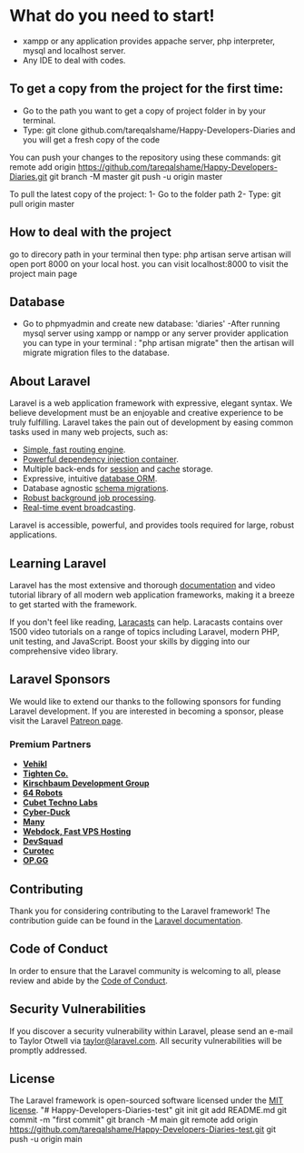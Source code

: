 # What do you need to start!
- xampp or any application provides appache server, php interpreter, mysql and localhost server.
- Any IDE to deal with codes.


## To get a copy from the project for the first time:
- Go to the path you want to get a copy of project folder in by your terminal.
- Type: git clone github.com/tareqalshame/Happy-Developers-Diaries and you will get a fresh copy of the code

You can push your changes to the repository using these commands:
git remote add origin https://github.com/tareqalshame/Happy-Developers-Diaries.git
git branch -M master
git push -u origin master


To pull the latest copy of the project:
1- Go to the folder path 
2- Type: git pull origin master


## How to deal with the project
go to direcory path in your terminal then type:
php artisan serve
artisan will open port 8000 on your local host. you can visit localhost:8000 to visit the project main page

## Database
- Go to phpmyadmin and create new database: 'diaries'
-After running mysql server using xampp or  nampp or any server provider application you can type in your terminal : "php artisan migrate" then the artisan will migrate migration files to the database.



## About Laravel

Laravel is a web application framework with expressive, elegant syntax. We believe development must be an enjoyable and creative experience to be truly fulfilling. Laravel takes the pain out of development by easing common tasks used in many web projects, such as:

- [Simple, fast routing engine](https://laravel.com/docs/routing).
- [Powerful dependency injection container](https://laravel.com/docs/container).
- Multiple back-ends for [session](https://laravel.com/docs/session) and [cache](https://laravel.com/docs/cache) storage.
- Expressive, intuitive [database ORM](https://laravel.com/docs/eloquent).
- Database agnostic [schema migrations](https://laravel.com/docs/migrations).
- [Robust background job processing](https://laravel.com/docs/queues).
- [Real-time event broadcasting](https://laravel.com/docs/broadcasting).

Laravel is accessible, powerful, and provides tools required for large, robust applications.

## Learning Laravel

Laravel has the most extensive and thorough [documentation](https://laravel.com/docs) and video tutorial library of all modern web application frameworks, making it a breeze to get started with the framework.

If you don't feel like reading, [Laracasts](https://laracasts.com) can help. Laracasts contains over 1500 video tutorials on a range of topics including Laravel, modern PHP, unit testing, and JavaScript. Boost your skills by digging into our comprehensive video library.

## Laravel Sponsors

We would like to extend our thanks to the following sponsors for funding Laravel development. If you are interested in becoming a sponsor, please visit the Laravel [Patreon page](https://patreon.com/taylorotwell).

### Premium Partners

- **[Vehikl](https://vehikl.com/)**
- **[Tighten Co.](https://tighten.co)**
- **[Kirschbaum Development Group](https://kirschbaumdevelopment.com)**
- **[64 Robots](https://64robots.com)**
- **[Cubet Techno Labs](https://cubettech.com)**
- **[Cyber-Duck](https://cyber-duck.co.uk)**
- **[Many](https://www.many.co.uk)**
- **[Webdock, Fast VPS Hosting](https://www.webdock.io/en)**
- **[DevSquad](https://devsquad.com)**
- **[Curotec](https://www.curotec.com/)**
- **[OP.GG](https://op.gg)**

## Contributing

Thank you for considering contributing to the Laravel framework! The contribution guide can be found in the [Laravel documentation](https://laravel.com/docs/contributions).

## Code of Conduct

In order to ensure that the Laravel community is welcoming to all, please review and abide by the [Code of Conduct](https://laravel.com/docs/contributions#code-of-conduct).

## Security Vulnerabilities

If you discover a security vulnerability within Laravel, please send an e-mail to Taylor Otwell via [taylor@laravel.com](mailto:taylor@laravel.com). All security vulnerabilities will be promptly addressed.

## License

The Laravel framework is open-sourced software licensed under the [MIT license](https://opensource.org/licenses/MIT).
"# Happy-Developers-Diaries-test"  git init git add README.md git commit -m "first commit" git branch -M main git remote add origin https://github.com/tareqalshame/Happy-Developers-Diaries-test.git git push -u origin main
